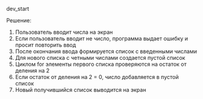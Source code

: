 dev_start

Решение:

1. Пользователь вводит числа на экран
2. Если пользователь вводит не число, программа выдает ошибку и просит повторить ввод
3. После окончания ввода формируется список с введенными числами
4. Для нового списка с четными числами создается пустой список
5. Циклом for элементы первого списка проверяются на остаток от деления на 2
6. Если остаток от деления на 2 = 0, число добавляется в пустой список
7. Новый получившийся список выводится на экран

